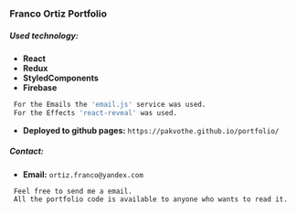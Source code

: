 ### Franco Ortiz Portfolio

##### Used technology:

-   **React**
-   **Redux**
-   **StyledComponents**
-   **Firebase**

```sh
 For the Emails the 'email.js' service was used.
 For the Effects 'react-reveal' was used.
```

-   **Deployed to github pages:** `https://pakvothe.github.io/portfolio/`

##### Contact:

-   **Email:** `ortiz.franco@yandex.com`

```sh
 Feel free to send me a email.
 All the portfolio code is available to anyone who wants to read it.
```

